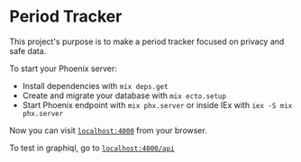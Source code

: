 # Period Tracker

This project's purpose is to make a period tracker focused on privacy and safe data.

To start your Phoenix server:

  * Install dependencies with `mix deps.get`
  * Create and migrate your database with `mix ecto.setup`
  * Start Phoenix endpoint with `mix phx.server` or inside IEx with `iex -S mix phx.server`

Now you can visit [`localhost:4000`](http://localhost:4000) from your browser.

To test in graphiql, go to [`localhost:4000/api`](http://localhost:4000/api)

